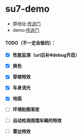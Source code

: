 # su7-demo

- 原地址:[传送门](https://gamemcu.com/su7/)
- demo:[传送门](https://su7-demo.vercel.app/)

#### TODO（不一定会做的）：

- [x] **性能监测（url后补#debug开启）**

- [x] **换色**

- [x] **穿梭特效**

- [x] **车身流光**

- [x] **地面**

- [ ] **环境贴图渐变**

- [ ] **自动检测周围车辆的特效**

- [ ] **雷达特效**

  
